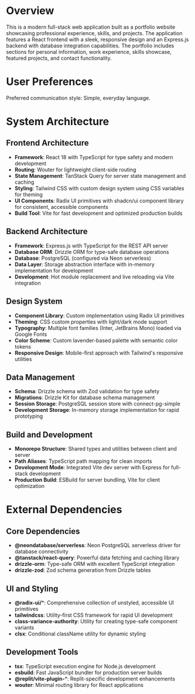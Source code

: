# Overview

This is a modern full-stack web application built as a portfolio website showcasing professional experience, skills, and projects. The application features a React frontend with a sleek, responsive design and an Express.js backend with database integration capabilities. The portfolio includes sections for personal information, work experience, skills showcase, featured projects, and contact functionality.

# User Preferences

Preferred communication style: Simple, everyday language.

# System Architecture

## Frontend Architecture
- **Framework**: React 18 with TypeScript for type safety and modern development
- **Routing**: Wouter for lightweight client-side routing
- **State Management**: TanStack Query for server state management and caching
- **Styling**: Tailwind CSS with custom design system using CSS variables for theming
- **UI Components**: Radix UI primitives with shadcn/ui component library for consistent, accessible components
- **Build Tool**: Vite for fast development and optimized production builds

## Backend Architecture
- **Framework**: Express.js with TypeScript for the REST API server
- **Database ORM**: Drizzle ORM for type-safe database operations
- **Database**: PostgreSQL (configured via Neon serverless)
- **Data Layer**: Storage abstraction interface with in-memory implementation for development
- **Development**: Hot module replacement and live reloading via Vite integration

## Design System
- **Component Library**: Custom implementation using Radix UI primitives
- **Theming**: CSS custom properties with light/dark mode support
- **Typography**: Multiple font families (Inter, JetBrains Mono) loaded via Google Fonts
- **Color Scheme**: Custom lavender-based palette with semantic color tokens
- **Responsive Design**: Mobile-first approach with Tailwind's responsive utilities

## Data Management
- **Schema**: Drizzle schema with Zod validation for type safety
- **Migrations**: Drizzle Kit for database schema management
- **Session Storage**: PostgreSQL session store with connect-pg-simple
- **Development Storage**: In-memory storage implementation for rapid prototyping

## Build and Development
- **Monorepo Structure**: Shared types and utilities between client and server
- **Path Aliases**: TypeScript path mapping for clean imports
- **Development Mode**: Integrated Vite dev server with Express for full-stack development
- **Production Build**: ESBuild for server bundling, Vite for client optimization

# External Dependencies

## Core Dependencies
- **@neondatabase/serverless**: Neon PostgreSQL serverless driver for database connectivity
- **@tanstack/react-query**: Powerful data fetching and caching library
- **drizzle-orm**: Type-safe ORM with excellent TypeScript integration
- **drizzle-zod**: Zod schema generation from Drizzle tables

## UI and Styling
- **@radix-ui/***: Comprehensive collection of unstyled, accessible UI primitives
- **tailwindcss**: Utility-first CSS framework for rapid UI development
- **class-variance-authority**: Utility for creating type-safe component variants
- **clsx**: Conditional className utility for dynamic styling

## Development Tools
- **tsx**: TypeScript execution engine for Node.js development
- **esbuild**: Fast JavaScript bundler for production server builds
- **@replit/vite-plugin-***: Replit-specific development enhancements
- **wouter**: Minimal routing library for React applications
